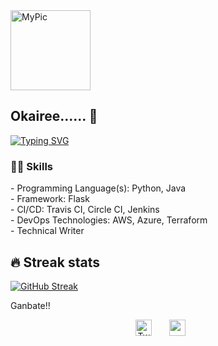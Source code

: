 <img width="128px" src=https://user-images.githubusercontent.com/49791498/132563321-cab70e5c-3d3d-47ec-ae2c-9272877e851e.jpeg alt="MyPic"> 

## Okairee...... 👋

[![Typing SVG](https://readme-typing-svg.herokuapp.com?color=%23267D21D8&center=true&lines=DevOps+Engineer;Technical+Writer)](https://git.io/typing-svg)

### 👨‍💻 Skills

<p>
    - Programming Language(s): Python, Java <br>
    - Framework: Flask <br>
    - CI/CD: Travis CI, Circle CI, Jenkins <br>
    - DevOps Technologies: AWS, Azure, Terraform <br>
    - Technical Writer <br>


## 🔥 Streak stats
[![GitHub Streak](http://github-readme-streak-stats.herokuapp.com?user=Mbaoma&theme=cobalt)](https://git.io/streak-stats)
<br>
 
Ganbate!! <br>
 <!-- Social icons section -->
<p align="center">
 <a href="https://twitter.com/mba_oma"><img width="26px" alt="Twitter" title="Twitter" src="https://i.imgur.com/OXZM1L6.png"/></a>
  &#8287;&#8287;&#8287;&#8287;&#8287;
  <a href="https://linkedin.com/in/mbaoma-chioma-mary" alt="LinkedIn"><img width="26px" src="https://i.imgur.com/OViZO8J.png"/></a>
  &#8287;&#8287;&#8287;&#8287;&#8287;
  
  </a>
</p>

<!--
**Mbaoma/Mbaoma** is a ✨ _special_ ✨ repository because its `README.md` (this file) appears on your GitHub profile.

Here are some ideas to get you started:

- 🔭 I’m currently working on ...
- 🌱 I’m currently learning ...
- 👯 I’m looking to collaborate on ...
- 🤔 I’m looking for help with ...
- 💬 Ask me about ...
- 📫 How to reach me: ...
- 😄 Pronouns: ...
- ⚡ Fun fact: ...
-->
